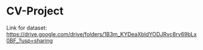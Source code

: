 # CV-Project

Link for dataset: https://drive.google.com/drive/folders/1B3m_KYDeaXbldYODJRvc8rv69bLx0BF_?usp=sharing

